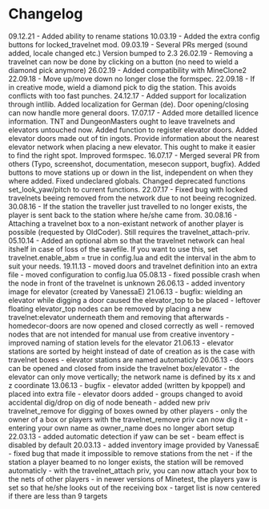 
# Changelog

09.12.21 - Added ability to rename stations
10.03.19 - Added the extra config buttons for locked_travelnet mod.
09.03.19 - Several PRs merged (sound added, locale changed etc.)
					 Version bumped to 2.3
26.02.19 - Removing a travelnet can now be done by clicking on a button (no need to
					 wield a diamond pick anymore)
26.02.19 - Added compatibility with MineClone2
22.09.18 - Move up/move down no longer close the formspec.
22.09.18 - If in creative mode, wield a diamond pick to dig the station. This avoids
					 conflicts with too fast punches.
24.12.17 - Added support for localization through intllib.
					 Added localization for German (de).
					 Door opening/closing can now handle more general doors.
17.07.17 - Added more detailled licence information.
					 TNT and DungeonMasters ought to leave travelnets and elevators untouched now.
					 Added function to register elevator doors.
					 Added elevator doors made out of tin ingots.
					 Provide information about the nearest elevator network when placing a new elevator. This
						 ought to make it easier to find the right spot.
					 Improved formspec.
16.07.17 - Merged several PR from others (Typo, screenshot, documentation, mesecon support, bugfix).
					 Added buttons to move stations up or down in the list, independent on when they where added.
					 Fixed undeclared globals.
					 Changed deprecated functions set_look_yaw/pitch to current functions.
22.07.17 - Fixed bug with locked travelnets beeing removed from the network due to not beeing recognized.
30.08.16 - If the station the traveller just travelled to no longer exists, the player is sent back to the
					 station where he/she came from.
30.08.16 - Attaching a travelnet box to a non-existant network of another player is possible (requested by OldCoder).
					 Still requires the travelnet_attach-priv.
05.10.14 - Added an optional abm so that the travelnet network can heal itshelf in case of loss of the savefile.
					 If you want to use this, set
								 travelnet.enable_abm = true
					 in config.lua and edit the interval in the abm to suit your needs.
19.11.13 - moved doors and travelnet definition into an extra file
				 - moved configuration to config.lua
05.08.13 - fixed possible crash when the node in front of the travelnet is unknown
26.06.13 - added inventory image for elevator (created by VanessaE)
21.06.13 - bugfix: wielding an elevator while digging a door caused the elevator_top to be placed
				 - leftover floating elevator_top nodes can be removed by placing a new
					 travelnet:elevator underneath them and removing that afterwards
				 - homedecor-doors are now opened and closed correctly as well
				 - removed nodes that are not intended for manual use from creative inventory
				 - improved naming of station levels for the elevator
21.06.13 - elevator stations are sorted by height instead of date of creation as is the case with travelnet boxes
				 - elevator stations are named automaticly
20.06.13 - doors can be opened and closed from inside the travelnet box/elevator
				 - the elevator can only move vertically; the network name is defined by its x and z coordinate
13.06.13 - bugfix
				 - elevator added (written by kpoppel) and placed into extra file
				 - elevator doors added
				 - groups changed to avoid accidental dig/drop on dig of node beneath
				 - added new priv travelnet_remove for digging of boxes owned by other players
				 - only the owner of a box or players with the travelnet_remove priv can now dig it
				 - entering your own name as owner_name does no longer abort setup
22.03.13 - added automatic detection if yaw can be set
				 - beam effect is disabled by default
20.03.13 - added inventory image provided by VanessaE
				 - fixed bug that made it impossible to remove stations from the net
				 - if the station a player beamed to no longer exists, the station will be removed automaticly
				 - with the travelnet_attach priv, you can now attach your box to the nets of other players
				 - in newer versions of Minetest, the players yaw is set so that he/she looks out of the receiving box
				 - target list is now centered if there are less than 9 targets


